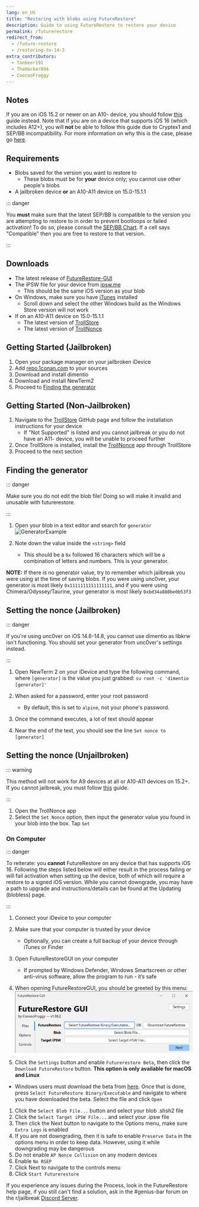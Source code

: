 ```yaml
---
lang: en_US
title: "Restoring with blobs using FutureRestore"
description: Guide to using FutureRestore to restore your device 
permalink: /futurerestore
redirect_from:
  - /future-restore
  - /restoring-to-14-3
extra_contributors:
  - Tanbeer191
  - TheHacker894
  - CoocooFroggy
---
```

## Notes
If you are on iOS 15.2 or newer on an A10- device, you should follow [this](https://gist.github.com/aac55c97f7925cddcf5ec3167f85dfe8) guide instead. Note that if you are on a device that supports iOS 16 (which includes A12+), you will **not** be able to follow this guide due to Cryptex1 and SEP/BB incompatibility. For more information on why this is the case, please go [here](https://gist.github.com/Cryptiiiic/b82133ac290070939189e1377dc3ac85).

## Requirements

- Blobs saved for the version you want to restore to
  - These blobs must be for **your** device only; you cannot use other people's blobs
- A jailbroken device **or** an A10-A11 device on 15.0-15.1.1

::: danger

You **must** make sure that the latest SEP/BB is compatible to the version you are attempting to restore to in order to prevent bootloops or failed activation! To do so, please consult the [SEP/BB Chart](https://docs.google.com/spreadsheets/d/1Mb1UNm6g3yvdQD67M413GYSaJ4uoNhLgpkc7YKi3LBs/edit#gid=0). If a cell says "Compatible" then you are free to restore to that version.

:::

## Downloads

- The latest release of [FutureRestore-GUI](https://github.com/CoocooFroggy/FutureRestore-GUI/releases)
- The iPSW file for your device from [ipsw.me](https://ipsw.me)
  - This should be the same iOS version as your blob
- On Windows, make sure you have [iTunes](https://www.apple.com/itunes/) installed
  - Scroll down and select the other Windows build as the Windows Store version will not work
- If on an A10-A11 device on 15.0-15.1.1
  - The latest version of [TrollStore](https://github.com/opa334/TrollStore/releases)
  - The latest version of [TrollNonce](https://github.com/opa334/TrollNonce/releases)

## Getting Started (Jailbroken)

1. Open your package manager on your jailbroken iDevice
1. Add [repo.1conan.com](https://repo.1conan.com) to your sources
1. Download and install dimentio
1. Download and install NewTerm2
2. Proceed to [Finding the generator](#finding-the-generator)

## Getting Started (Non-Jailbroken)

1. Navigate to the [TrollStore](https://github.com/opa334/TrollStore) GitHub page and follow the installation instructions for your device
   - If "Not Supported" is listed and you cannot jailbreak or you do not have an A11- device, you will be unable to proceed further
2. Once TrollStore is installed, install the [TrollNonce](https://github.com/opa334/TrollNonce/releases) app through TrollStore
3. Proceed to the next section

## Finding the generator

::: danger

Make sure you do not edit the blob file! Doing so will make it invalid and unusable with futurerestore.

:::

1. Open your blob in a text editor and search for `generator`
   ![GeneratorExample](https://user-images.githubusercontent.com/48022799/117004373-aa0b6700-acee-11eb-8a70-c488163e349b.jpeg) 

1. Note down the value inside the `<string>` field
    - This should be a `0x` followed 16 characters which will be a combination of letters and numbers. This is your generator.

**NOTE:** If there is no generator value, try to remember which jailbreak you were using at the time of saving blobs. If you were using unc0ver, your generator is most likely `0x1111111111111111`, and if you were using Chimera/Odyssey/Taurine, your generator is most likely `0xbd34a880be0b53f3`

## Setting the nonce (Jailbroken)

::: danger

If you're using unc0ver on iOS 14.6-14.8, you cannot use dimentio as libkrw isn't functioning. You should set your generator from unc0ver's settings instead.

:::

1. Open NewTerm 2 on your iDevice and type the following command, where `[generator]` is the value you just grabbed: `su root -c 'dimentio [generator]'`
    
1. When asked for a password, enter your root password
    - By default, this is set to `alpine`, not your phone's password.
1. Once the command executes, a lot of text should appear
1. Near the end of the text, you should see the line `Set nonce to [generator]`

## Setting the nonce (Unjailbroken)

::: warning

This method will not work for A9 devices at all or A10-A11 devices on 15.2+. If you cannot jailbreak, you must follow [this](https://gist.github.com/aac55c97f7925cddcf5ec3167f85dfe8) guide.

::: 

1. Open the TrollNonce app 
2. Select the `Set Nonce` option, then input the generator value you found in your blob into the box. Tap `Set`
 
### On Computer 

::: danger

To reiterate: you **cannot** FutureRestore on any device that has supports iOS 16. Following the steps listed below will either result in the process failing or will fail activation when setting up the device, both of which will require a restore to a signed iOS version. While you cannot downgrade, you may have a path to upgrade and instructions/details can be found at the <router-link to="/updating-blobless">Updating (blobless)</router-link> page.

:::

1. Connect your iDevice to your computer
1. Make sure that your computer is trusted by your device
    - Optionally, you can create a full backup of your device through iTunes or Finder
1. Open FutureRestoreGUI on your computer
    - If prompted by Windows Defender, Windows Smartscreen or other anti-virus software, allow the program to run - it’s safe
1. When opening FutureRestoreGUI, you should be greeted by this menu:
![FutureRestoreGUI main screen](/assets/images/futurerestore-gui.png)

1. Click the `Settings` button and enable `Futurerestore Beta`, then click the `Download FutureRestore` button. **This option is only available for macOS and Linux**
  - Windows users must download the beta from [here](https://cdn.cryptiiiic.com/bin/Windows/x86_64/futurerestore/futurerestore-Windows-x86_64-v2.0.0-test-Build_304-RELEASE.exe). Once that is done, press `Select FutureRestore Binary/Executable` and navigate to where you have downloaded the beta. Select the file and click `Open`
1. Click the `Select Blob File...` button and select your blob .shsh2 file
1. Click the `Select Target iPSW File...` and select your .ipsw file
1. Then click the Next button to navigate to the Options menu, make sure `Extra Logs` is enabled
1. If you are not downgrading, then it is safe to enable `Preserve Data` in the options menu in order to keep data. However, using it while downgrading may be dangerous
1. Do not enable `AP Nonce Collision` on any modern devices
1. Enable `No RSEP` 
1. Click Next to navigate to the controls menu
1. Click `Start Futurerestore`

If you experience any issues during the Process, look in the <router-link to="/futurerestore-help">FutureRestore help page</router-link>, if you still can't find a solution, ask in the #genius-bar forum on the r/jailbreak [Discord Server](https://discord.gg/9apvC4C3CC).
